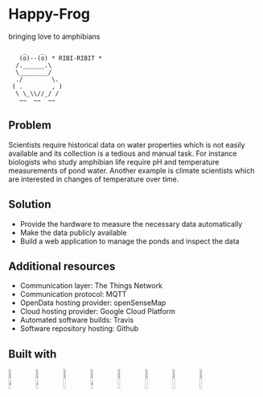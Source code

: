 Happy-Frog
==========

bringing love to amphibians

```
    _    _ 
   (o)--(o) * RIBI-RIBIT *
  /.______.\
  \________/
  ./        \.
 ( .        , )
  \ \_\\//_/ /
   ~~  ~~  ~~
```

Problem
-------
Scientists require historical data on water properties which is not easily available and its collection is a tedious and manual task.
For instance biologists who study amphibian life require pH and temperature measurements of pond water.
Another example is climate scientists which are interested in changes of temperature over time.

Solution
--------
* Provide the hardware to measure the necessary data automatically
* Make the data publicly available
* Build a web application to manage the ponds and inspect the data

Additional resources
--------------------
* Communication layer: The Things Network
* Communication protocol: MQTT
* OpenData hosting provider: openSenseMap
* Cloud hosting provider: Google Cloud Platform
* Automated software builds: Travis
* Software repository hosting: Github

Built with
----------
<img src="https://vuejsexamples.com/content/images/2017/10/vuejsexamples.png" alt="alt text" width="10%"> <img src="https://upload.wikimedia.org/wikipedia/commons/thumb/0/0a/Python.svg/2000px-Python.svg.png" alt="alt text" width="10%"> <img src="https://cloud.google.com/_static/images/cloud/icons/favicons/onecloud/super_cloud.png" width="10%"> <img src="https://travis-ci.com/images/logos/Tessa-1.png" alt="alt text" width="10%"> <img src="https://encrypted-tbn0.gstatic.com/images?q=tbn:ANd9GcTlooIo28F0Cz1xMBWlUh6edzySa_lSA3FiNNGDx90dSsLhjEPY&s" width="10%"> <img src="https://avatars1.githubusercontent.com/u/7080570?s=400&v=4" width="10%"> <img src="http://www.reinventioninc.com/wp-content/uploads/2015/10/the-things-network.jpg" width="10%"> <img src="https://www.docker.com/sites/default/files/d8/2019-07/Moby-logo.png" width="10%">
